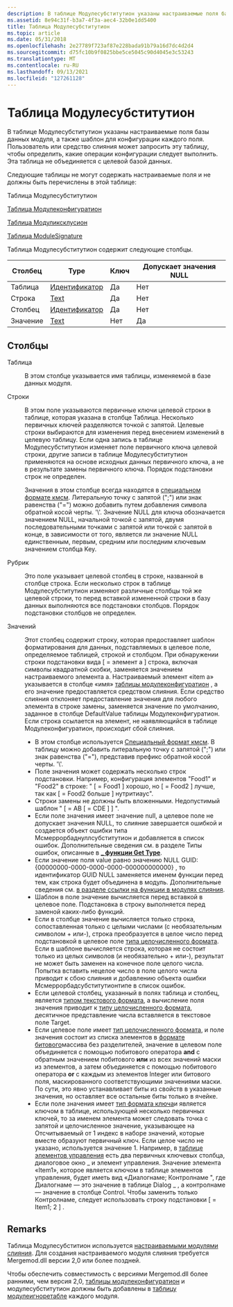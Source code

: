 ```yaml
---
description: В таблице Модулесубститутион указаны настраиваемые поля базы данных модуля, а также шаблон для конфигурации каждого поля.
ms.assetid: 8e94c31f-b3a7-4f3a-aec4-32b0e1dd5400
title: Таблица Модулесубститутион
ms.topic: article
ms.date: 05/31/2018
ms.openlocfilehash: 2e27789f723af87e228bada91b79a16d7dc4d2d4
ms.sourcegitcommit: d75fc10b9f0825bbe5ce5045c90d4045e3c53243
ms.translationtype: MT
ms.contentlocale: ru-RU
ms.lasthandoff: 09/13/2021
ms.locfileid: "127261128"
---
```

# <a name="modulesubstitution-table"></a>Таблица Модулесубститутион

В таблице Модулесубститутион указаны настраиваемые поля базы данных модуля, а также шаблон для конфигурации каждого поля. Пользователь или средство слияния может запросить эту таблицу, чтобы определить, какие операции конфигурации следует выполнить. Эта таблица не объединяется с целевой базой данных.

Следующие таблицы не могут содержать настраиваемые поля и не должны быть перечислены в этой таблице:

Таблица Модулесубститутион

[Таблица Модулеконфигуратион](moduleconfiguration-table.md)

[Таблица Модуликсклусион](moduleexclusion-table.md)

[Таблица ModuleSignature](modulesignature-table.md)

Таблица Модулесубститутион содержит следующие столбцы.



| Столбец | Type                         | Ключ | Допускает значения NULL |
|--------|------------------------------|-----|----------|
| Таблица  | [Идентификатор](identifier.md) | Да   | Нет        |
| Строка    | [Text](text.md)             | Да   | Нет        |
| Столбец | [Идентификатор](identifier.md) | Да   | Нет        |
| Значение  | [Text](text.md)             | Нет   | Да        |



 

## <a name="columns"></a>Столбцы

<dl> <dt>

<span id="Table"></span><span id="table"></span><span id="TABLE"></span>Таблица
</dt> <dd>

В этом столбце указывается имя таблицы, изменяемой в базе данных модуля.

</dd> <dt>

<span id="Row"></span><span id="row"></span><span id="ROW"></span>Строки
</dt> <dd>

В этом поле указываются первичные ключи целевой строки в таблице, которая указана в столбце Таблица. Несколько первичных ключей разделяются точкой с запятой. Целевые строки выбираются для изменения перед внесением изменений в целевую таблицу. Если одна запись в таблице Модулесубститутион изменяет поле первичного ключа целевой строки, другие записи в таблице Модулесубститутион применяются на основе исходных данных первичного ключа, а не в результате замены первичного ключа. Порядок подстановки строк не определен.

Значения в этом столбце всегда находятся в [специальном формате кмсм](cmsm-special-format.md). Литеральную точку с запятой (";") или знак равенства ("=") можно добавить путем добавления символа обратной косой черты. '\\'. Значение NULL для ключа обозначается значением NULL, начальной точкой с запятой, двумя последовательными точками с запятой или точкой с запятой в конце, в зависимости от того, является ли значение NULL единственным, первым, средним или последним ключевым значением столбца Key.

</dd> <dt>

<span id="Column"></span><span id="column"></span><span id="COLUMN"></span>Рубрик
</dt> <dd>

Это поле указывает целевой столбец в строке, названной в столбце строка. Если несколько строк в таблице Модулесубститутион изменяют различные столбцы той же целевой строки, то перед вставкой измененной строки в базу данных выполняются все подстановки столбцов. Порядок подстановки столбцов не определен.

</dd> <dt>

<span id="Value"></span><span id="value"></span><span id="VALUE"></span>Значений
</dt> <dd>

Этот столбец содержит строку, которая предоставляет шаблон форматирования для данных, подставляемых в целевое поле, определяемое таблицей, строкой и столбцом. При обнаружении строки подстановки вида \[ = элемент а \] строка, включая символы квадратной скобки, заменяется значением настраиваемого элемента a. Настраиваемый элемент «item a» указывается в столбце «имя» [таблицы модулеконфигуратион](moduleconfiguration-table.md) , а его значение предоставляется средством слияния. Если средство слияния отклоняет предоставление значения для любого элемента в строке замены, заменяется значение по умолчанию, заданное в столбце DefaultValue таблицы Модулеконфигуратион. Если строка ссылается на элемент, не наявляющийся в таблице Модулеконфигуратион, происходит сбой слияния.

-   В этом столбце используется [Специальный формат кмсм](cmsm-special-format.md). В таблицу можно добавить литеральную точку с запятой (";") или знак равенства ("="), представив префикс обратной косой черты. '\\'.
-   Поле значения может содержать несколько строк подстановки. Например, конфигурация элементов "Food1" и "Food2" в строке: " \[ = Food1 \] хорошо, но \[ = Food2 \] лучше, так как \[ = Food2 больше \] нутритиаус".
-   Строки замены не должны быть вложенными. Недопустимый шаблон " \[ = AB \[ = CDE \] \] ".
-   Если поле значения имеет значение null, а целевое поле не допускает значения NULL, то слияние завершается ошибкой и создается объект ошибки типа Мсмеррорбаднуллсубститутион и добавляется в список ошибок. Дополнительные сведения см. в разделе Типы ошибок, описанные в [**\_ функции Get Type**](/windows/win32/api/mergemod/nf-mergemod-imsmerror-get_type).
-   Если значение поля value равно значению NULL GUID: {00000000-0000-0000-0000-000000000000} , то идентификатор GUID NULL заменяется именем функции перед тем, как строка будет объединена в модуль. Дополнительные сведения см. [в разделе ссылки на функции в модулях слияния](referencing-features-in-merge-modules.md).
-   Шаблон в поле значение вычисляется перед вставкой в целевое поле. Подстановка в строку выполняется перед заменой каких-либо функций.
-   Если в столбце значение вычисляется только строка, сопоставленная только с целыми числами (с необязательным символом + или-), строка преобразуется в целое число перед подстановкой в целевое поле [типа целочисленного формата](integer-format-types.md). Если в шаблоне вычисляется строка, которая не состоит только из целых символов (и необязательно + или-), результат не может быть заменен на конечное поле целого числа. Попытка вставить нецелое число в поле целого числа приводит к сбою слияния и добавлению объекта ошибки Мсмеррорбадсубститутионтипе в список ошибок.
-   Если целевой столбец, указанный в полях таблица и столбец, является [типом текстового формата](text-format-types.md), а вычисление поля значения приводит к [типу целочисленного формата](integer-format-types.md), десятичное представление числа вставляется в текстовое поле Target.
-   Если целевое поле имеет [тип целочисленного формата](integer-format-types.md), и поле значения состоит из списка элементов в [формате битового](bitfield-format-types.md)массива без разделителей, значение в целевом поле объединяется с помощью побитового оператора **and** с обратным значением побитового **или** из всех значений маски из элементов, а затем объединяется с помощью побитового оператора **or** с каждым из элементов Integer или битового поля, маскированного соответствующими значениями маски. По сути, это явно устанавливает биты из свойств в указанные значения, но оставляет все остальные биты только в ячейке.
-   Если поле значения имеет [тип формата ключа](key-format-types.md)и является ключом в таблице, использующей несколько первичных ключей, то за именем элемента может следовать точка с запятой и целочисленное значение, указывающее на Отсчитываемый от 1 индекс в наборе значений, которые вместе образуют первичный ключ. Если целое число не указано, используется значение 1. Например, в [таблице элементов управления](control-table.md) есть два первичных ключевых столбца, диалоговое окно \_ и элемент управления. Значение элемента «Item1», которое является ключом в таблице элементов управления, будет иметь вид «Диалогнаме; Контролнаме ", где Диалогнаме — это значение в таблице Dialog \_ , а контролнаме — значение в столбце Control. Чтобы заменить только Контролнаме, следует использовать строку подстановки \[ = Item1; 2 \] .

</dd> </dl>

## <a name="remarks"></a>Remarks

Таблица Модулесубститион используется [настраиваемыми модулями слияния](configurable-merge-modules.md). Для создания настраиваемого модуля слияния требуется Mergemod.dll версии 2,0 или более поздней.

Чтобы обеспечить совместимость с версиями Mergemod.dll более ранними, чем версия 2,0, [таблицы модулеконфигуратион](moduleconfiguration-table.md) и модулесубститутион должны быть добавлены в [таблицу модулеигноретабле](moduleignoretable-table.md) каждого модуля.

 

 
